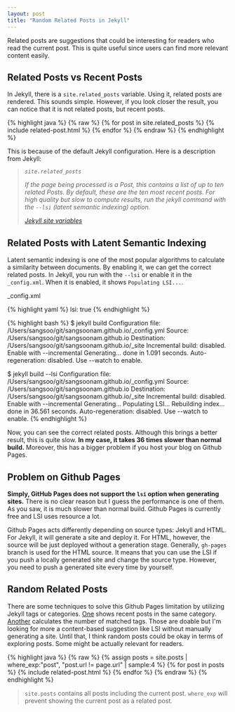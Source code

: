 ```yaml
---
layout: post
title: "Random Related Posts in Jekyll"
---
```


Related posts are suggestions that could be interesting for readers who read the current post. This is quite useful since users can find more relevant content easily.

## Related Posts vs Recent Posts

In Jekyll, there is a `site.related_posts` variable.  Using it, related posts are rendered. This sounds simple. However, if you look closer the result, you can notice that it is not related posts, but recent posts.

{% highlight java %}
{% raw %}
{% for post in site.related_posts %}
  {% include related-post.html %}
{% endfor %}
{% endraw %}
{% endhighlight %}

This is because of the default Jekyll configuration. Here is a description from Jekyll:

> _`site.related_posts`_
>
> _If the page being processed is a Post, this contains a list of up to ten related Posts. By default, these are the ten most recent posts. For high quality but slow to compute results, run the jekyll command with the `--lsi` (latent semantic indexing) option._
>
> _[Jekyll site variables](https://jekyllrb.com/docs/variables/#site-variables)_


## Related Posts with Latent Semantic Indexing

Latent semantic indexing is one of the most popular algorithms to calculate a similarity between documents. By enabling it, we can get the correct related posts. In Jekyll, you run with the `--lsi` or enable it in the `_config.xml`. When it is enabled, it shows `Populating LSI...`.

<p class="code-label">_config.xml</p>
{% highlight yaml %}
lsi: true
{% endhighlight %}

{% highlight bash %}
$ jekyll build
Configuration file: /Users/sangsoo/git/sangsoonam.github.io/_config.yml
            Source: /Users/sangsoo/git/sangsoonam.github.io
       Destination: /Users/sangsoo/git/sangsoonam.github.io/_site
 Incremental build: disabled. Enable with --incremental
      Generating...
                    done in 1.091 seconds.
 Auto-regeneration: disabled. Use --watch to enable.

$ jekyll build --lsi
Configuration file: /Users/sangsoo/git/sangsoonam.github.io/_config.yml
            Source: /Users/sangsoo/git/sangsoonam.github.io
       Destination: /Users/sangsoo/git/sangsoonam.github.io/_site
 Incremental build: disabled. Enable with --incremental
      Generating...
  Populating LSI...
Rebuilding index...
                    done in 36.561 seconds.
 Auto-regeneration: disabled. Use --watch to enable.
{% endhighlight %}

Now, you can see the correct related posts. Although this brings a better result, this is quite slow. **In my case, it takes 36 times slower than normal build.** Moreover, this has a bigger problem if you host your blog on Github Pages.

## Problem on Github Pages

**Simply, GitHub Pages does not support the `lsi` option when generating sites.** There is no clear reason but I guess the performance is one of them. As you saw, it is much slower than normal build. Github Pages is currently free and LSI uses resource a lot.

Github Pages acts differently depending on source types: Jekyll and HTML. For Jekyll, it will generate a site and deploy it. For HTML, however, the source will be just deployed without a generation stage. Generally, `gh-pages` branch is used for the HTML source. It means that you can use the LSI if you push a locally generated site and change the source type. However, you need to push a generated site every time by yourself.


## Random Related Posts

There are some techniques to solve this Github Pages limitation by utilizing Jekyll tags or categories. [One](https://alligator.io/jekyll/related-posts-in-jekyll/) shows recent posts in the same category. [Another](https://blog.webjeda.com/jekyll-related-posts/) calculates the number of matched tags. Those are doable but I'm looking for more a content-based suggestion like LSI without manually generating a site. Until that, I think random posts could be okay in terms of exploring posts. Some might be actually relevant for readers.

{% highlight java %}
{% raw %}
{% assign posts = site.posts | where_exp:"post", "post.url != page.url" | sample:4 %}
{% for post in posts %}
  {% include related-post.html %}
{% endfor %}
{% endraw %}
{% endhighlight %}

> `site.posts` contains all posts including the current post. `where_exp` will prevent showing the current post as a related post.
